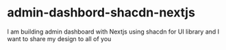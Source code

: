 # admin-dashbord-shacdn-nextjs
I am building admin dashboard with Nextjs using shacdn for UI library and I want to share my design to all of you
